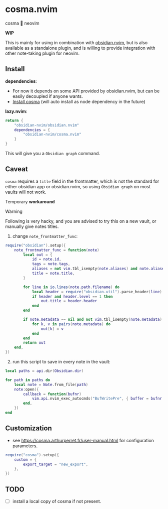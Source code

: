 # cosma.nvim

cosma 🤝 neovim

**WIP**

This is mainly for using in combination with [obsidian.nvim](https://github.com/obsidian-nvim/obsidian.nvim), but is also available as a standalone plugin, and is willing to provide integration with other note-taking plugin for neovim.

## Install

**dependencies**:

- For now it depends on some API provided by obsidian.nvim, but can be easily decoupled if anyone wants.
- [Install cosma](https://cosma.arthurperret.fr/installing.html) (will auto install as node dependency in the future)

**lazy.nvim**:

```lua
return {
    "obsidian-nvim/obsidian.nvim"
    dependencies = {
        "obsidian-nvim/cosma.nvim"
    }
}
```

This will give you a `Obsidian graph` command.

## Caveat

`cosma` requires a `title` field in the frontmatter, which is not the standard for either obsidian app or obsidian.nvim, so using `Obsidian graph` on most vaults will not work.

Temporary **workaround**

> [!WARNING]
> Following is very hacky, and you are advised to try this on a new vault, or manually give notes titles.

1. change `note_frontmatter_func`:

```lua
require("obsidian").setup({
	note_frontmatter_func = function(note)
		local out = {
			id = note.id,
			tags = note.tags,
			aliases = not vim.tbl_isempty(note.aliases) and note.aliases or nil,
			title = note.title,
		}

		for line in io.lines(note.path.filename) do
			local header = require("obsidian.util").parse_header(line)
			if header and header.level == 1 then
				out.title = header.header
			end
		end

		if note.metadata ~= nil and not vim.tbl_isempty(note.metadata) then
			for k, v in pairs(note.metadata) do
				out[k] = v
			end
		end
		return out
	end,
})
```

2. run this script to save in every note in the vault:

```lua
local paths = api.dir(Obsidian.dir)

for path in paths do
	local note = Note.from_file(path)
	note:open({
		callback = function(bufnr)
			vim.api.nvim_exec_autocmds("BufWritePre", { buffer = bufnr })
		end,
	})
end
```

## Customization

- see https://cosma.arthurperret.fr/user-manual.html for configuration parameters.

```lua
require("cosma").setup({
	custom = {
		export_target = "new_export",
	},
})
```

## TODO

- [ ] install a local copy of cosma if not present.
